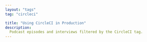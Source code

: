```yaml
---
layout: "tags"
tag: "circleci"

title: "Using CircleCI in Production"
description:
  Podcast episodes and interviews filtered by the CircleCI tag.
---
```

